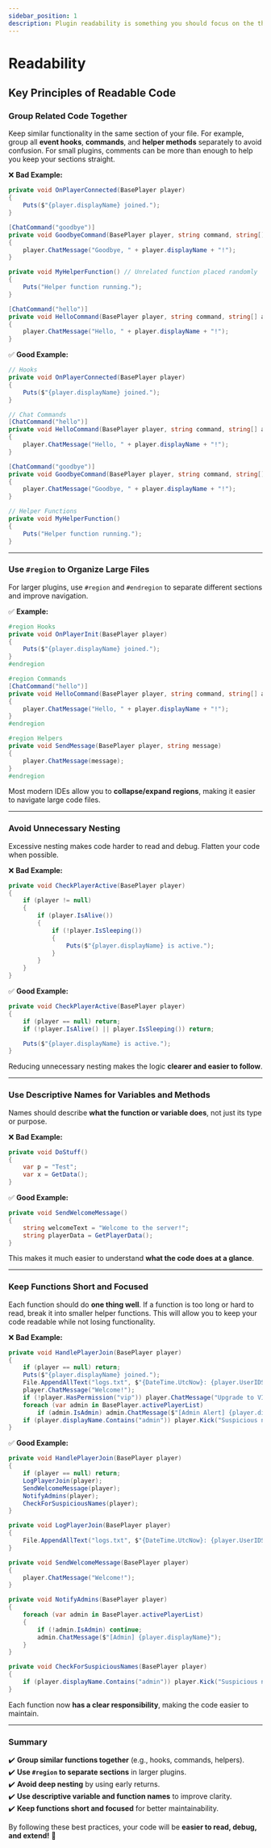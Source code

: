 ```yaml
---
sidebar_position: 1
description: Plugin readability is something you should focus on the the start. This guide will help you find your footing and what works for you.
---
```


# Readability

## Key Principles of Readable Code

### Group Related Code Together

Keep similar functionality in the same section of your file. For example, group all **event hooks**, **commands**, and **helper methods** separately to avoid confusion. For small plugins, comments can be more than enough to help you keep your sections straight.

❌ **Bad Example:**

```csharp
private void OnPlayerConnected(BasePlayer player)
{
    Puts($"{player.displayName} joined.");
}

[ChatCommand("goodbye")]
private void GoodbyeCommand(BasePlayer player, string command, string[] args)
{
    player.ChatMessage("Goodbye, " + player.displayName + "!");
}

private void MyHelperFunction() // Unrelated function placed randomly
{
    Puts("Helper function running.");
}

[ChatCommand("hello")]
private void HelloCommand(BasePlayer player, string command, string[] args)
{
    player.ChatMessage("Hello, " + player.displayName + "!");
}
```

✅ **Good Example:**

```csharp
// Hooks
private void OnPlayerConnected(BasePlayer player)
{
    Puts($"{player.displayName} joined.");
}

// Chat Commands
[ChatCommand("hello")]
private void HelloCommand(BasePlayer player, string command, string[] args)
{
    player.ChatMessage("Hello, " + player.displayName + "!");
}

[ChatCommand("goodbye")]
private void GoodbyeCommand(BasePlayer player, string command, string[] args)
{
    player.ChatMessage("Goodbye, " + player.displayName + "!");
}

// Helper Functions
private void MyHelperFunction()
{
    Puts("Helper function running.");
}
```

***

### Use `#region` to Organize Large Files

For larger plugins, use `#region` and `#endregion` to separate different sections and improve navigation.

✅ **Example:**

```csharp
#region Hooks
private void OnPlayerInit(BasePlayer player)
{
    Puts($"{player.displayName} joined.");
}
#endregion

#region Commands
[ChatCommand("hello")]
private void HelloCommand(BasePlayer player, string command, string[] args)
{
    player.ChatMessage("Hello, " + player.displayName + "!");
}
#endregion

#region Helpers
private void SendMessage(BasePlayer player, string message)
{
    player.ChatMessage(message);
}
#endregion
```

Most modern IDEs allow you to **collapse/expand regions**, making it easier to navigate large code files.

***

### Avoid Unnecessary Nesting

Excessive nesting makes code harder to read and debug. Flatten your code when possible.

❌ **Bad Example:**

```csharp
private void CheckPlayerActive(BasePlayer player)
{
    if (player != null)
    {
        if (player.IsAlive())
        {
            if (!player.IsSleeping())
            {
                Puts($"{player.displayName} is active.");
            }
        }
    }
}
```

✅ **Good Example:**

```csharp
private void CheckPlayerActive(BasePlayer player)
{
    if (player == null) return;
    if (!player.IsAlive() || player.IsSleeping()) return;

    Puts($"{player.displayName} is active.");
}
```

Reducing unnecessary nesting makes the logic **clearer and easier to follow**.

***

### Use Descriptive Names for Variables and Methods

Names should describe **what the function or variable does**, not just its type or purpose.

❌ **Bad Example:**

```csharp
private void DoStuff()
{
    var p = "Test";
    var x = GetData();
}
```

✅ **Good Example:**

```csharp
private void SendWelcomeMessage()
{
    string welcomeText = "Welcome to the server!";
    string playerData = GetPlayerData();
}
```

This makes it much easier to understand **what the code does at a glance**.

***

### Keep Functions Short and Focused

Each function should do **one thing well**. If a function is too long or hard to read, break it into smaller helper functions. This will allow you to keep your code readable while not losing functionality.

❌ **Bad Example:**

```csharp
private void HandlePlayerJoin(BasePlayer player)
{
    if (player == null) return;
    Puts($"{player.displayName} joined.");
    File.AppendAllText("logs.txt", $"{DateTime.UtcNow}: {player.UserIDString}\n");
    player.ChatMessage("Welcome!");
    if (!player.HasPermission("vip")) player.ChatMessage("Upgrade to VIP!");
    foreach (var admin in BasePlayer.activePlayerList)
        if (admin.IsAdmin) admin.ChatMessage($"[Admin Alert] {player.displayName} joined.");
    if (player.displayName.Contains("admin")) player.Kick("Suspicious name.");
}
```

✅ **Good Example:**

```csharp
private void HandlePlayerJoin(BasePlayer player)
{
    if (player == null) return;
    LogPlayerJoin(player);
    SendWelcomeMessage(player);
    NotifyAdmins(player);
    CheckForSuspiciousNames(player);
}

private void LogPlayerJoin(BasePlayer player)
{
    File.AppendAllText("logs.txt", $"{DateTime.UtcNow}: {player.UserIDString}\n");
}

private void SendWelcomeMessage(BasePlayer player)
{
    player.ChatMessage("Welcome!");
}

private void NotifyAdmins(BasePlayer player)
{
    foreach (var admin in BasePlayer.activePlayerList)
    {
        if (!admin.IsAdmin) continue;
        admin.ChatMessage($"[Admin] {player.displayName}");
    }
}

private void CheckForSuspiciousNames(BasePlayer player)
{
    if (player.displayName.Contains("admin")) player.Kick("Suspicious name.");
}
```

Each function now **has a clear responsibility**, making the code easier to maintain.

***

### Summary

✔️ **Group similar functions together** (e.g., hooks, commands, helpers).\
✔️ **Use `#region` to separate sections** in larger plugins.\
✔️ **Avoid deep nesting** by using early returns.\
✔️ **Use descriptive variable and function names** to improve clarity.\
✔️ **Keep functions short and focused** for better maintainability.

By following these best practices, your code will be **easier to read, debug, and extend!** 🚀
